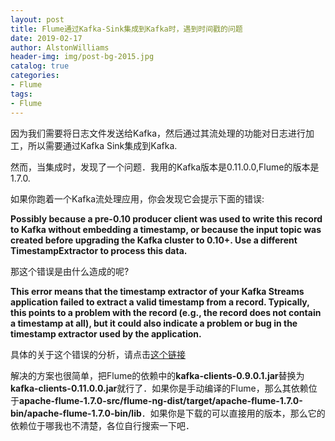 ```yaml
---
layout: post
title: Flume通过Kafka-Sink集成到Kafka时，遇到时间戳的问题
date: 2019-02-17
author: AlstonWilliams
header-img: img/post-bg-2015.jpg
catalog: true
categories:
- Flume
tags:
- Flume
---
```

因为我们需要将日志文件发送给Kafka，然后通过其流处理的功能对日志进行加工，所以需要通过Kafka Sink集成到Kafka.

然而，当集成时，发现了一个问题．我用的Kafka版本是0.11.0.0,Flume的版本是1.7.0.

如果你跑着一个Kafka流处理应用，你会发现它会提示下面的错误:

**Possibly because a pre-0.10 producer client was used to write this record to Kafka without embedding a timestamp, or because the input topic was created before upgrading the Kafka cluster to 0.10+. Use a different TimestampExtractor to process this data.**

那这个错误是由什么造成的呢?

**This error means that the timestamp extractor of your Kafka Streams application failed to extract a valid timestamp from a record. Typically, this points to a problem with the record (e.g., the record does not contain a timestamp at all), but it could also indicate a problem or bug in the timestamp extractor used by the application.**

具体的关于这个错误的分析，请点击[这个链接](http://docs.confluent.io/current/streams/faq.html)

解决的方案也很简单，把Flume的依赖中的**kafka-clients-0.9.0.1.jar**替换为**kafka-clients-0.11.0.0.jar**就行了．如果你是手动编译的Flume，那么其依赖位于**apache-flume-1.7.0-src/flume-ng-dist/target/apache-flume-1.7.0-bin/apache-flume-1.7.0-bin/lib**．如果你是下载的可以直接用的版本，那么它的依赖位于哪我也不清楚，各位自行搜索一下吧．
